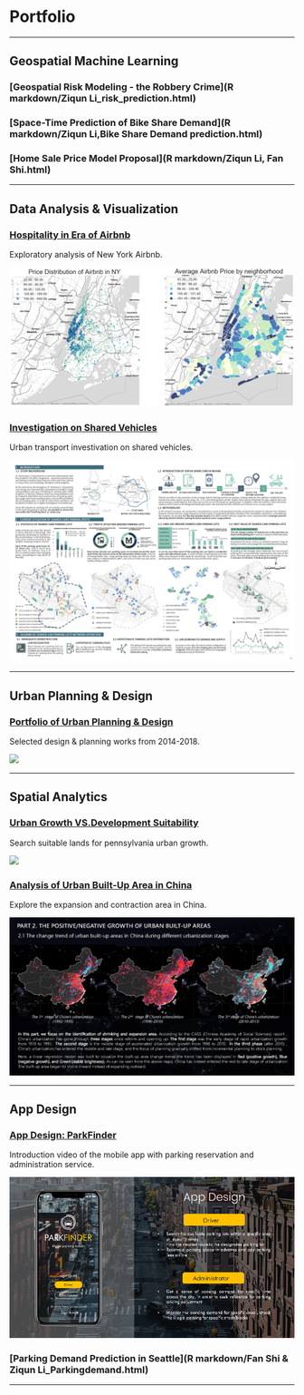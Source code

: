 # Portfolio

---

## Geospatial Machine Learning

### [Geospatial Risk Modeling - the Robbery Crime](R markdown/Ziqun Li_risk_prediction.html)
    

### [Space-Time Prediction of Bike Share Demand](R markdown/Ziqun Li,Bike Share Demand prediction.html)
  
  
### [Home Sale Price Model Proposal](R markdown/Ziqun Li, Fan Shi.html)
  

---
   
## Data Analysis & Visualization 

### [Hospitality in Era of Airbnb](https://liziqun.github.io/MUSA620_Final_Project/)
Exploratory analysis of New York Airbnb.    

<img src="images/combine.png?raw=true"/>
       
       
### [Investigation on Shared Vehicles](/pdf/carsharing.pdf)
Urban transport investivation on shared vehicles.      

<img src="images/carsharing.jpg?raw=true"/>
     
---
   
## Urban Planning & Design 
### [Portfolio of Urban Planning & Design](/pdf/urbandesign.pdf)
Selected design & planning works from 2014-2018.      

<img src="images/urbandesign.png?raw=true"/>

---

## Spatial Analytics 
    
### [Urban Growth VS.Development Suitability](/pdf/urbanvsdevelop.pdf)
Search suitable lands for pennsylvania urban growth.        

<img src="images/development.png?raw=true"/>
       
### [Analysis of Urban Built-Up Area in China](/pdf/GEE&Arcpy.pdf)
Explore the expansion and contraction area in China.   

<img src="images/gee.png?raw=true"/>
  
---
  
## App Design

### [App Design: ParkFinder](https://youtu.be/YgNFttlalO0)
Introduction video of the mobile app with parking reservation and administration service.     

<img src="images/fengmian.png?raw=true"/>
  
### [Parking Demand Prediction in Seattle](R markdown/Fan Shi & Ziqun Li_Parkingdemand.html)

---

<!-- <p style="font-size:11px">Page template forked from <a href="https://github.com/evanca/quick-portfolio">evanca</a></p>-->
<!-- Remove above link if you don't want to attibute -->

